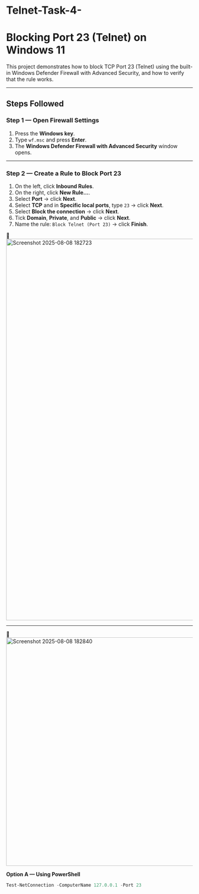# Telnet-Task-4-
# Blocking Port 23 (Telnet) on Windows 11

This project demonstrates how to block TCP Port 23 (Telnet) using the built-in Windows Defender Firewall with Advanced Security, and how to verify that the rule works.

---

## Steps Followed

### Step 1 — Open Firewall Settings
1. Press the **Windows key**.
2. Type `wf.msc` and press **Enter**.
3. The **Windows Defender Firewall with Advanced Security** window opens.

---

### Step 2 — Create a Rule to Block Port 23
1. On the left, click **Inbound Rules**.
2. On the right, click **New Rule…**.
3. Select **Port** → click **Next**.
4. Select **TCP** and in **Specific local ports**, type `23` → click **Next**.
5. Select **Block the connection** → click **Next**.
6. Tick **Domain**, **Private**, and **Public** → click **Next**.
7. Name the rule: `Block Telnet (Port 23)` → click **Finish**.

📸 <img width="1919" height="1027" alt="Screenshot 2025-08-08 182723" src="https://github.com/user-attachments/assets/2ca05b68-8b40-4077-8052-d561a4b6e2a4" />

---

📸 <img width="1118" height="615" alt="Screenshot 2025-08-08 182840" src="https://github.com/user-attachments/assets/4cc5a353-db4a-4e35-822b-513b0b578146" />


**Option A — Using PowerShell**
```powershell
Test-NetConnection -ComputerName 127.0.0.1 -Port 23
